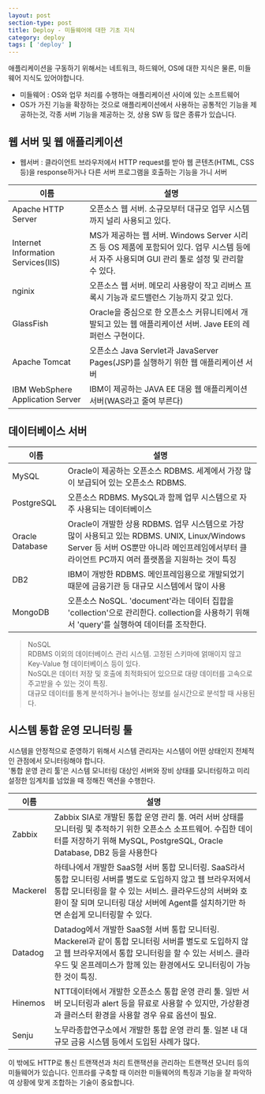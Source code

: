 ```yaml
---
layout: post
section-type: post
title: Deploy - 미들웨어에 대한 기초 지식
category: deploy
tags: [ 'deploy' ]
---
```


애플리케이션을 구동하기 위해서는 네트워크, 하드웨어, OS에 대한 지식은 물론, 미들웨어 지식도 있어야합니다.

- 미들웨어 : OS와 업무 처리를 수행하는 애플리케이션 사이에 있는 소프트웨어
- OS가 가진 기능을 확장하는 것으로 애플리케이션에서 사용하는 공통적인 기능을 제공하는것, 각종 서버 기능을 제공하는 것, 상용 SW 등 많은 종류가 있습니다.

## 웹 서버 및 웹 애플리케이션

- 웹서버 : 클라이언트 브라우저에서 HTTP request를 받아 웹 콘텐츠(HTML, CSS 등)을 response하거나 다른 서버 프로그램을 호출하는 기능을 가니 서버

이름 | 설명
---|---
Apache HTTP Server | 오픈소스 웹 서버. 소규모부터 대규모 업무 시스템까지 널리 사용되고 있다.
Internet Information Services(IIS) | MS가 제공하는 웹 서버. Windows Server 시리즈 등 OS 제품에 포함되어 있다. 업무 시스템 등에서 자주 사용되며 GUI 관리 툴로 설정 및 관리할 수 있다.
nginix | 오픈소스 웹 서버. 메모리 사용량이 작고 리버스 프록시 기능과 로드밸런스 기능까지 갖고 있다.
GlassFish | Oracle을 중심으로 한 오픈소스 커뮤니티에서 개발되고 있는 웹 애플리케이션 서버. Jave EE의 레퍼런스 구현이다.
Apache Tomcat | 오픈소스 Java Servlet과 JavaServer Pages(JSP)를 실행하기 위한 웹 애플리케이션 서버
IBM WebSphere Application Server | IBM이 제공하는 JAVA EE 대응 웹 애플리케이션 서버(WAS라고 줄여 부른다)

## 데이터베이스 서버

이름 | 설명
---|---
MySQL | Oracle이 제공하는 오픈소스 RDBMS. 세계에서 가장 많이 보급되어 있는 오픈소스 RDBMS.
PostgreSQL | 오픈소스 RDBMS. MySQL과 함께 업무 시스템으로 자주 사용되는 데이터베이스
Oracle Database | Oracle이 개발한 상용 RDBMS. 업무 시스템으로 가장 많이 사용되고 있는 RDBMS. UNIX, Linux/Windows Server 등 서버 OS뿐만 아니라 메인프레임에서부터 클라이언트 PC까지 여러 플랫폼을 지원하는 것이 특징
DB2 | IBM이 개방한 RDBMS. 메인프레임용으로 개발되었기 때문에 금융기관 등 대규모 시스템에서 많이 사용
MongoDB | 오픈소스 NoSQL. 'document'라는 데이터 집합을 'collection'으로 관리한다. collection을 사용하기 위해서 'query'를 실행하여 데이터를 조작한다.

> NoSQL  
RDBMS 이외의 데이터베이스 관리 시스템. 고정된 스키마에 얽매이지 않고 Key-Value 형 데이터베이스 등이 있다.  
NoSQL은 데이터 저장 및 호출에 최적화되어 있으므로 대량 데이터를 고속으로 주고받을 수 있는 것이 특징.  
대규모 데이터를 통계 분석하거나 늘어나는 정보를 실시간으로 분석할 때 사용된다.

## 시스템 통합 운영 모니터링 툴

시스템을 안정적으로 준영하기 위해서 시스템 관리자는 시스템이 어떤 상태인지 전체적인 관점에서 모니터링해야 합니다.  
'통합 운영 관리 툴'은 시스템 모니터링 대상인 서버와 장비 상태를 모니터링하고 미리 설정한 임계치를 넘었을 때 정해진 액션을 수행한다.

이름 | 설명
---|---
Zabbix | Zabbix SIA로 개발된 통합 운영 관리 툴. 여러 서버 상태를 모니터링 및 추적하기 위한 오픈소스 소프트웨어. 수집한 데이터를 저장하기 위해 MySQL, PostgreSQL, Oracle Database, DB2 등을 사용한다
Mackerel | 하테나에서 개발한 SaaS형 서버 통합 모니터링. SaaS라서 통합 모니터링 서버를 별도로 도입하지 않고 웹 브라우저에서 통합 모니터링을 할 수 있는 서비스. 클라우드상의 서버와 호환이 잘 되며 모니터링 대상 서버에 Agent를 설치하기만 하면 손쉽게 모니터링할 수 있다.
Datadog | Datadog에서 개발한 SaaS형 서버 통합 모니터링. Mackerel과 같이 통합 모니터링 서버를 별도로 도입하지 않고 웹 브라우저에서 통합 모니터링을 할 수 있는 서비스. 클라우드 및 온프레미스가 함께 있는 환경에서도 모니터링이 가능한 것이 특징.
Hinemos | NTT데이터에서 개발한 오픈소스 통합 운영 관리 툴. 일반 서버 모니터링과 alert 등을 뮤료로 사용할 수 있지만, 가상환경과 클러스터 환경을 사용할 경우 유료 옵션이 필요.
Senju | 노무라종합연구소에서 개발한 통합 운영 관리 툴. 일본 내 대규모 금융 시스템 등에서 도입된 사례가 많다.

이 밖에도 HTTP로 통신 트랜잭션과 처리 트랜잭션을 관리하는 트랜잭션 모니터 등의 미들웨어가 있습니다. 인프라를 구축할 때 이러한 미들웨어의 특징과 기능을 잘 파악하여 상황에 맞게 조합하는 기술이 중요합니다.
